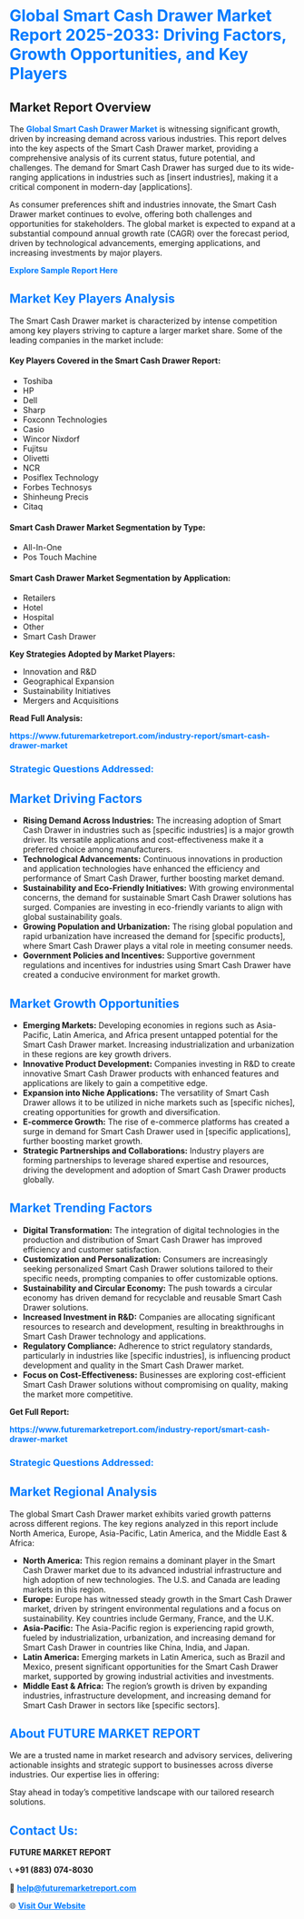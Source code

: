 <h1 style="color: #007BFF;">Global Smart Cash Drawer Market Report 2025-2033: Driving Factors, Growth Opportunities, and Key Players</h1>

<section id="overview">
<h2>Market Report Overview</h2>
<p>The <a href="https://www.futuremarketreport.com/industry-report/smart-cash-drawer-market" style="color: #007BFF; text-decoration: none;"><strong>Global Smart Cash Drawer Market</strong></a> is witnessing significant growth, driven by increasing demand across various industries. This report delves into the key aspects of the Smart Cash Drawer market, providing a comprehensive analysis of its current status, future potential, and challenges. The demand for Smart Cash Drawer has surged due to its wide-ranging applications in industries such as [insert industries], making it a critical component in modern-day [applications].</p>
<p>As consumer preferences shift and industries innovate, the Smart Cash Drawer market continues to evolve, offering both challenges and opportunities for stakeholders. The global market is expected to expand at a substantial compound annual growth rate (CAGR) over the forecast period, driven by technological advancements, emerging applications, and increasing investments by major players.</p>
</section>

<section id="overview">
<p><a href="https://www.futuremarketreport.com/request-sample/reportId=128113" style="color: #007BFF; text-decoration: none;"><strong>Explore Sample Report Here</strong></a></p>
</section>

<section id="key-players">
<h2 style="color: #007BFF;">Market Key Players Analysis</h2>
<p>The Smart Cash Drawer market is characterized by intense competition among key players striving to capture a larger market share. Some of the leading companies in the market include:</p>
<h4>Key Players Covered in the Smart Cash Drawer Report:</h4>
<ul><li>Toshiba</li><li>HP</li><li>Dell</li><li>Sharp</li><li>Foxconn Technologies</li><li>Casio</li><li>Wincor Nixdorf</li><li>Fujitsu</li><li>Olivetti</li><li>NCR</li><li>Posiflex Technology</li><li>Forbes Technosys</li><li>Shinheung Precis</li><li>Citaq</li></ul>
<h4>Smart Cash Drawer Market Segmentation by Type:</h4>
<ul><li>All-In-One</li><li>Pos Touch Machine</li></ul>

<h4>Smart Cash Drawer Market Segmentation by Application:</h4>
<ul><li>Retailers</li><li>Hotel</li><li>Hospital</li><li>Other</li><li>Smart Cash Drawer</li></ul>
<p><strong>Key Strategies Adopted by Market Players:</strong></p>
<ul>
<li>Innovation and R&D</li>
<li>Geographical Expansion</li>
<li>Sustainability Initiatives</li>
<li>Mergers and Acquisitions</li>
</ul>
</section>

<section>
<p><strong>Read Full Analysis: </strong></p><a href="https://www.futuremarketreport.com/industry-report/smart-cash-drawer-market" style="color: #007BFF; text-decoration: none;"><strong>https://www.futuremarketreport.com/industry-report/smart-cash-drawer-market</strong></a>
<h3 style="color: #007BFF;">Strategic Questions Addressed:</h3>
</section>

<section id="driving-factors">
<h2 style="color: #007BFF;">Market Driving Factors</h2>
<ul>
<li><strong>Rising Demand Across Industries:</strong> The increasing adoption of Smart Cash Drawer in industries such as [specific industries] is a major growth driver. Its versatile applications and cost-effectiveness make it a preferred choice among manufacturers.</li>
<li><strong>Technological Advancements:</strong> Continuous innovations in production and application technologies have enhanced the efficiency and performance of Smart Cash Drawer, further boosting market demand.</li>
<li><strong>Sustainability and Eco-Friendly Initiatives:</strong> With growing environmental concerns, the demand for sustainable Smart Cash Drawer solutions has surged. Companies are investing in eco-friendly variants to align with global sustainability goals.</li>
<li><strong>Growing Population and Urbanization:</strong> The rising global population and rapid urbanization have increased the demand for [specific products], where Smart Cash Drawer plays a vital role in meeting consumer needs.</li>
<li><strong>Government Policies and Incentives:</strong> Supportive government regulations and incentives for industries using Smart Cash Drawer have created a conducive environment for market growth.</li>
</ul>
</section>

<section id="growth-opportunities">
<h2 style="color: #007BFF;">Market Growth Opportunities</h2>
<ul>
<li><strong>Emerging Markets:</strong> Developing economies in regions such as Asia-Pacific, Latin America, and Africa present untapped potential for the Smart Cash Drawer market. Increasing industrialization and urbanization in these regions are key growth drivers.</li>
<li><strong>Innovative Product Development:</strong> Companies investing in R&D to create innovative Smart Cash Drawer products with enhanced features and applications are likely to gain a competitive edge.</li>
<li><strong>Expansion into Niche Applications:</strong> The versatility of Smart Cash Drawer allows it to be utilized in niche markets such as [specific niches], creating opportunities for growth and diversification.</li>
<li><strong>E-commerce Growth:</strong> The rise of e-commerce platforms has created a surge in demand for Smart Cash Drawer used in [specific applications], further boosting market growth.</li>
<li><strong>Strategic Partnerships and Collaborations:</strong> Industry players are forming partnerships to leverage shared expertise and resources, driving the development and adoption of Smart Cash Drawer products globally.</li>
</ul>
</section>

<section id="trending-factors">
<h2 style="color: #007BFF;">Market Trending Factors</h2>
<ul>
<li><strong>Digital Transformation:</strong> The integration of digital technologies in the production and distribution of Smart Cash Drawer has improved efficiency and customer satisfaction.</li>
<li><strong>Customization and Personalization:</strong> Consumers are increasingly seeking personalized Smart Cash Drawer solutions tailored to their specific needs, prompting companies to offer customizable options.</li>
<li><strong>Sustainability and Circular Economy:</strong> The push towards a circular economy has driven demand for recyclable and reusable Smart Cash Drawer solutions.</li>
<li><strong>Increased Investment in R&D:</strong> Companies are allocating significant resources to research and development, resulting in breakthroughs in Smart Cash Drawer technology and applications.</li>
<li><strong>Regulatory Compliance:</strong> Adherence to strict regulatory standards, particularly in industries like [specific industries], is influencing product development and quality in the Smart Cash Drawer market.</li>
<li><strong>Focus on Cost-Effectiveness:</strong> Businesses are exploring cost-efficient Smart Cash Drawer solutions without compromising on quality, making the market more competitive.</li>
</ul>
</section>

<section>
<p><strong>Get Full Report: </strong></p><a href="https://www.futuremarketreport.com/industry-report/smart-cash-drawer-market" style="color: #007BFF; text-decoration: none;"><strong>https://www.futuremarketreport.com/industry-report/smart-cash-drawer-market</strong></a>
<h3 style="color: #007BFF;">Strategic Questions Addressed:</h3>
</section>


<section id="regional-analysis">
<h2 style="color: #007BFF;">Market Regional Analysis</h2>
<p>The global Smart Cash Drawer market exhibits varied growth patterns across different regions. The key regions analyzed in this report include North America, Europe, Asia-Pacific, Latin America, and the Middle East & Africa:</p>
<ul>
<li><strong>North America:</strong> This region remains a dominant player in the Smart Cash Drawer market due to its advanced industrial infrastructure and high adoption of new technologies. The U.S. and Canada are leading markets in this region.</li>
<li><strong>Europe:</strong> Europe has witnessed steady growth in the Smart Cash Drawer market, driven by stringent environmental regulations and a focus on sustainability. Key countries include Germany, France, and the U.K.</li>
<li><strong>Asia-Pacific:</strong> The Asia-Pacific region is experiencing rapid growth, fueled by industrialization, urbanization, and increasing demand for Smart Cash Drawer in countries like China, India, and Japan.</li>
<li><strong>Latin America:</strong> Emerging markets in Latin America, such as Brazil and Mexico, present significant opportunities for the Smart Cash Drawer market, supported by growing industrial activities and investments.</li>
<li><strong>Middle East & Africa:</strong> The region’s growth is driven by expanding industries, infrastructure development, and increasing demand for Smart Cash Drawer in sectors like [specific sectors].</li>
</ul>
</section>

<footer>
<h2 style="color: #007BFF;">About FUTURE MARKET REPORT</h2>
<p>We are a trusted name in market research and advisory services, delivering actionable insights and strategic support to businesses across diverse industries. Our expertise lies in offering:</p>

<p>Stay ahead in today’s competitive landscape with our tailored research solutions.</p>

<h2 style="color: #007BFF;">Contact Us:</h2>
<p><strong>FUTURE MARKET REPORT</strong></p>
<p>📞 <strong>+91 (883) 074-8030</strong></p>
<p>📧 <strong><a href="mailto:help@futuremarketreport.com" style="color: #007BFF;">help@futuremarketreport.com</a></strong></p>
<p>🌐 <strong><a href="https://www.futuremarketreport.com/" style="color: #007BFF;">Visit Our Website</a></strong></p>
</footer>